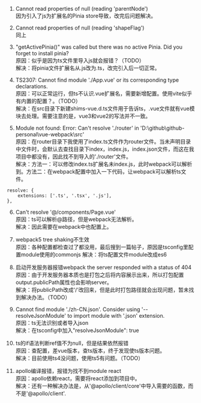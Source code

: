 1. Cannot read properties of null (reading 'parentNode')  
因为引入了js为扩展名的Pinia store导致，改完后问题解决。

2. Cannot read properties of null (reading 'shapeFlag')  
同上

3. "getActivePinia()" was called but there was no active Pinia. Did you forget to install pinia?  
原因：似乎是因为ts文件里导入js就会报错？（TODO）  
解决：将pinia文件扩展名从.js改为.ts，改完引入后一切正常。

4. TS2307: Cannot find module './App.vue' or its corresponding type declarations.  
原因：可以正常运行，但ts不认识.vue扩展名，需要新增配置。使用vite似乎有内置的配置？。（TODO）  
解决：在src目录下新建shims-vue.d.ts文件用于告诉ts，.vue文件就有vue模块去处理。需要注意的是，vue3和vue2的写法并不一致。

5. Module not found: Error: Can't resolve './router' in 'D:\github\github-personal\vue-webpack\src'  
原因：在router目录下我使用了index.ts文件作为router文件。当未声明目录中文件时，会默认去查找目录下index，index.js，index.json文件，而这在我项目中都没有，因此找不到导入的'./router'文件。  
解决：方法一：可以修改index.ts扩展名未index.js，此时webpack可以解析到。方法二：在webpack配置中加入一下代码，让webpack可以解析ts文件。
```
resolve: {
    extensions: ['.ts', '.tsx', '.js'],
},
```

6. Can't resolve '@/components/Page.vue'  
原因：ts可以解析@路径，但是webpack无法解析。  
解决：因此需要在webpack中也配置上。

7. webpack5 tree shaking不生效  
原因：各种配置都检查过了都没用，最后搜到一篇帖子，原因是tsconfig里配置module使用的commonjs
解决：将ts配置文件module改成es6

8. 启动开发服务器报错webpack the server responded with a status of 404  
原因：由于开发服务器本质也是打包之后将内容展示出来，所以打包配置output.publicPath属性也会影响server。  
解决：将publicPath改成'/'改回来，但是此时打包路径就会出现问题，暂未找到解决办法。（TODO）

9. Cannot find module './zh-CN.json'. Consider using '--resolveJsonModule' to import module with '.json' extension.  
原因：ts无法识别或者导入json  
解决：在tsconfig中加入"resolveJsonModule": true

10. ts的if语法判断ref值不为null，但是结果依然报错  
原因：查配置，差vue版本，查ts版本，终于发现使ts版本问题。  
解决：目前使用ts4没问题，使用ts5有问题。（TODO）

11. apollo编译报错，报错为找不到module react  
原因：apollo依赖react，需要将react添加到项目中。  
解决：还有一种解决办法是，从'@apollo/client/core'中导入需要的函数，而不是'@apollo/client'.
